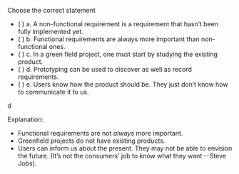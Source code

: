 <panel header="{{ icon_Q_A }} Choose the correct statement about requirements." expanded>

<panel header="%%{{ icon_prereq }}%% Prerequisites" minimized>
  <panel src="../../requirements/introduction/unit-inElsewhere-asFlat.md" boilerplate header="%%{{ icon_prereq }} Requirements: Introduction%%" />
  <panel src="../../requirements/nonFunctionalRequirements/unit-inElsewhere-asFlat.md" boilerplate header="%%{{ icon_prereq }} Requirements: Non-Functional Requirements%%" />
  <panel src="../../gatheringRequirements/prototyping/unit-inElsewhere-asFlat.md" boilerplate header="%%{{ icon_prereq }} Gathering Requirements: Prototyping%%" />
</panel>
<p/>

Choose the correct statement

- ( ) a. A non-functional requirement is a requirement that hasn’t been fully implemented yet.
- ( ) b. Functional requirements are always more important than non-functional ones.
- ( ) c. In a green field project, one must start by studying the existing product.
- ( ) d. Prototyping can be used to discover as well as record requirements.
- ( ) e. Users know how the product should be. They just don’t know how to communicate it to us.


<panel type="seamless" header="{{ icon_A }} Answer" minimized>

d

Explanation:

* Functional requirements are not *always* more important.
* Greenfield projects do not have existing products.
* Users can inform us about the present. They may not be able to envision the future. (It’s not the consumers’ job to know what they want --Steve Jobs).

</panel>
</panel>
